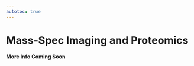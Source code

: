 ```yaml
---
autotoc: true
---
```


<slot name="/events/gcc2024/header" />
<div class="text-center">

# Mass-Spec Imaging and Proteomics

**More Info Coming Soon**
</div>
